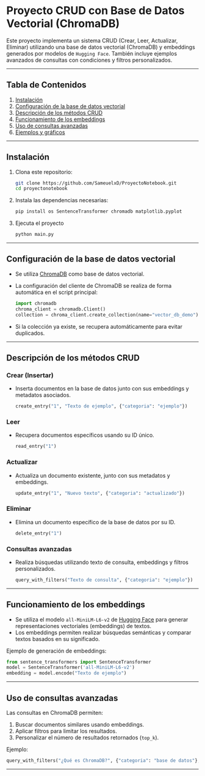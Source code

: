 
# Proyecto CRUD con Base de Datos Vectorial (ChromaDB)

Este proyecto implementa un sistema CRUD (Crear, Leer, Actualizar, Eliminar) utilizando una base de datos vectorial (ChromaDB) y embeddings generados por modelos de `Hugging Face`. También incluye ejemplos avanzados de consultas con condiciones y filtros personalizados.

---

## Tabla de Contenidos

1. [Instalación](#instalación)
2. [Configuración de la base de datos vectorial](#configuración-de-la-base-de-datos-vectorial)
3. [Descripción de los métodos CRUD](#descripción-de-los-métodos-crud)
4. [Funcionamiento de los embeddings](#funcionamiento-de-los-embeddings)
5. [Uso de consultas avanzadas](#uso-de-consultas-avanzadas)
6. [Ejemplos y gráficos](#ejemplos-y-gráficos)

---

## Instalación

1. Clona este repositorio:
    ```bash
    git clone https://github.com/SameuelxD/ProyectoNotebook.git
    cd proyectonotebook
    ```

2. Instala las dependencias necesarias:
    ```bash
    pip install os SentenceTransformer chromadb matplotlib.pyplot
    ```

3. Ejecuta el proyecto
    ```bash
    python main.py
    ```

---

## Configuración de la base de datos vectorial

- Se utiliza [ChromaDB](https://www.trychroma.com/) como base de datos vectorial.
- La configuración del cliente de ChromaDB se realiza de forma automática en el script principal:
    ```python
    import chromadb
    chroma_client = chromadb.Client()
    collection = chroma_client.create_collection(name="vector_db_demo")
    ```

- Si la colección ya existe, se recupera automáticamente para evitar duplicados.

---

## Descripción de los métodos CRUD

### Crear (Insertar)
- Inserta documentos en la base de datos junto con sus embeddings y metadatos asociados.
    ```python
    create_entry("1", "Texto de ejemplo", {"categoria": "ejemplo"})
    ```

### Leer
- Recupera documentos específicos usando su ID único.
    ```python
    read_entry("1")
    ```

### Actualizar
- Actualiza un documento existente, junto con sus metadatos y embeddings.
    ```python
    update_entry("1", "Nuevo texto", {"categoria": "actualizado"})
    ```

### Eliminar
- Elimina un documento específico de la base de datos por su ID.
    ```python
    delete_entry("1")
    ```

### Consultas avanzadas
- Realiza búsquedas utilizando texto de consulta, embeddings y filtros personalizados.
    ```python
    query_with_filters("Texto de consulta", {"categoria": "ejemplo"})
    ```

---

## Funcionamiento de los embeddings

- Se utiliza el modelo `all-MiniLM-L6-v2` de [Hugging Face](https://huggingface.co/) para generar representaciones vectoriales (embeddings) de textos.
- Los embeddings permiten realizar búsquedas semánticas y comparar textos basados en su significado.

Ejemplo de generación de embeddings:
```python
from sentence_transformers import SentenceTransformer
model = SentenceTransformer('all-MiniLM-L6-v2')
embedding = model.encode("Texto de ejemplo")
```

---

## Uso de consultas avanzadas

Las consultas en ChromaDB permiten:

1. Buscar documentos similares usando embeddings.
2. Aplicar filtros para limitar los resultados.
3. Personalizar el número de resultados retornados (`top_k`).

Ejemplo:
```python
query_with_filters("¿Qué es ChromaDB?", {"categoria": "base de datos"}, top_k=3)
```

---

